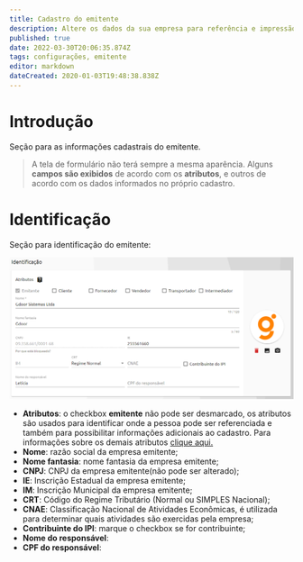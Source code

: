 ```yaml
---
title: Cadastro do emitente
description: Altere os dados da sua empresa para referência e impressão em documentos
published: true
date: 2022-03-30T20:06:35.874Z
tags: configurações, emitente
editor: markdown
dateCreated: 2020-01-03T19:48:38.838Z
---
```


# Introdução

Seção para as informações cadastrais do emitente. 

> A tela de formulário não terá sempre a mesma aparência. Alguns **campos são exibidos** de acordo com os **atributos**, e outros de acordo com os dados informados no próprio cadastro.

# Identificação

Seção para identificação do emitente:

![identificação](/config/emitente/identificação.png)

- **Atributos**: o checkbox **emitente** não pode ser desmarcado, os atributos são usados para identificar onde a pessoa pode ser referenciada e também para possibilitar informações adicionais ao cadastro. Para informações sobre os demais atributos [clique aqui.](https://help.gdoorweb.com.br/pt-br/cadastros/pessoas#atributos)
- **Nome**: razão social da empresa emitente;
- **Nome fantasia**: nome fantasia da empresa emitente;
- **CNPJ**: CNPJ da empresa emitente(não pode ser alterado);
- **IE**: Inscrição Estadual da empresa emitente;
- **IM**: Inscrição Municipal da empresa emitente;
- **CRT**: Código do Regime Tributário (Normal ou SIMPLES Nacional);
- **CNAE**: Classificação Nacional de Atividades Econômicas, é utilizada para determinar quais atividades são exercidas pela empresa;
- **<em class="mdi mdi-checkbox-blank-outline"></em> Contribuinte do IPI**: marque o checkbox se for contribuinte;
- **Nome do responsável**:
- **CPF do responsável**:

